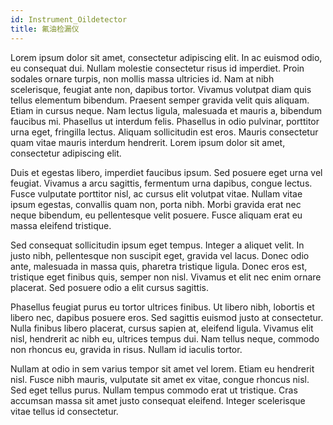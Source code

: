 ```yaml
---
id: Instrument_Oildetector
title: 氟油检漏仪
---
```


Lorem ipsum dolor sit amet, consectetur adipiscing elit. In ac euismod odio, eu consequat dui. Nullam molestie consectetur risus id imperdiet. Proin sodales ornare turpis, non mollis massa ultricies id. Nam at nibh scelerisque, feugiat ante non, dapibus tortor. Vivamus volutpat diam quis tellus elementum bibendum. Praesent semper gravida velit quis aliquam. Etiam in cursus neque. Nam lectus ligula, malesuada et mauris a, bibendum faucibus mi. Phasellus ut interdum felis. Phasellus in odio pulvinar, porttitor urna eget, fringilla lectus. Aliquam sollicitudin est eros. Mauris consectetur quam vitae mauris interdum hendrerit. Lorem ipsum dolor sit amet, consectetur adipiscing elit.

Duis et egestas libero, imperdiet faucibus ipsum. Sed posuere eget urna vel feugiat. Vivamus a arcu sagittis, fermentum urna dapibus, congue lectus. Fusce vulputate porttitor nisl, ac cursus elit volutpat vitae. Nullam vitae ipsum egestas, convallis quam non, porta nibh. Morbi gravida erat nec neque bibendum, eu pellentesque velit posuere. Fusce aliquam erat eu massa eleifend tristique.

Sed consequat sollicitudin ipsum eget tempus. Integer a aliquet velit. In justo nibh, pellentesque non suscipit eget, gravida vel lacus. Donec odio ante, malesuada in massa quis, pharetra tristique ligula. Donec eros est, tristique eget finibus quis, semper non nisl. Vivamus et elit nec enim ornare placerat. Sed posuere odio a elit cursus sagittis.

Phasellus feugiat purus eu tortor ultrices finibus. Ut libero nibh, lobortis et libero nec, dapibus posuere eros. Sed sagittis euismod justo at consectetur. Nulla finibus libero placerat, cursus sapien at, eleifend ligula. Vivamus elit nisl, hendrerit ac nibh eu, ultrices tempus dui. Nam tellus neque, commodo non rhoncus eu, gravida in risus. Nullam id iaculis tortor.

Nullam at odio in sem varius tempor sit amet vel lorem. Etiam eu hendrerit nisl. Fusce nibh mauris, vulputate sit amet ex vitae, congue rhoncus nisl. Sed eget tellus purus. Nullam tempus commodo erat ut tristique. Cras accumsan massa sit amet justo consequat eleifend. Integer scelerisque vitae tellus id consectetur.

